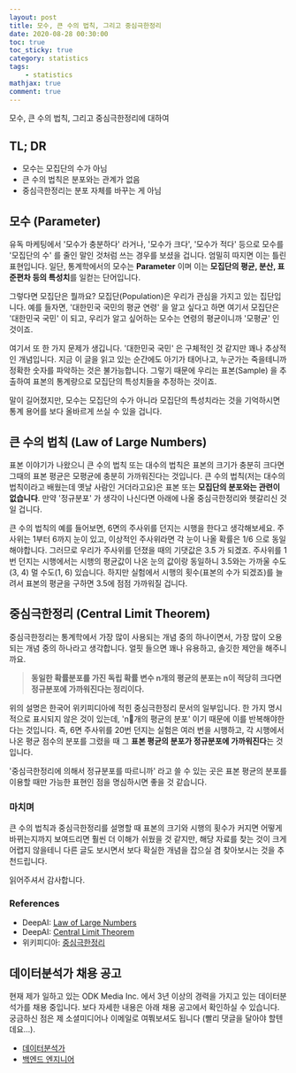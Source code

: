 ```yaml
---
layout: post
title: 모수, 큰 수의 법칙, 그리고 중심극한정리
date: 2020-08-28 00:30:00
toc: true
toc_sticky: true
category: statistics
tags:
    - statistics
mathjax: true
comment: true
---
```


모수, 큰 수의 법칙, 그리고 중심극한정리에 대하여

## TL; DR

* 모수는 모집단의 수가 아님
* 큰 수의 법칙은 분포와는 관계가 없음
* 중심극한정리는 분포 자체를 바꾸는 게 아님

## 모수 (Parameter)

유독 마케팅에서 '모수가 충분하다' 라거나, '모수가 크다', '모수가 적다' 등으로 모수를 '모집단의 수' 를 줄인 말인 것처럼 쓰는 경우를 보셨을 겁니다. 엄밀히 따지면 이는 틀린 표현입니다. 일단, 통계학에서의 모수는 **Parameter** 이며 이는 **모집단의 평균, 분산, 표준편차 등의 특성치**를 일컫는 단어입니다.

그렇다면 모집단은 뭘까요? 모집단(Population)은 우리가 관심을 가지고 있는 집단입니다. 예를 들자면, '대한민국 국민의 평균 연령' 을 알고 싶다고 하면 여기서 모집단은 '대한민국 국민' 이 되고, 우리가 알고 싶어하는 모수는 연령의 평균이니까 '모평균' 인 것이죠.

여기서 또 한 가지 문제가 생깁니다. '대한민국 국민' 은 구체적인 것 같지만 꽤나 추상적인 개념입니다. 지금 이 글을 읽고 있는 순간에도 아기가 태어나고, 누군가는 죽을테니까 정확한 숫자를 파악하는 것은 불가능합니다. 그렇기 때문에 우리는 표본(Sample) 을 추출하여 표본의 통계량으로 모집단의 특성치들을 추정하는 것이죠.

말이 길어졌지만, 모수는 모집단의 수가 아니라 모집단의 특성치라는 것을 기억하시면 통계 용어를 보다 올바르게 쓰실 수 있을 겁니다.

## 큰 수의 법칙 (Law of Large Numbers)

표본 이야기가 나왔으니 큰 수의 법칙 또는 대수의 법칙은 표본의 크기가 충분히 크다면 그때의 표본 평균은 모평균에 충분히 가까워진다는 것입니다. 큰 수의 법칙(저는 대수의 법칙이라고 배웠는데 옛날 사람인 거더라고요)은 표본 또는 **모집단의 분포와는 관련이 없습니다**. 만약 '정규분포' 가 생각이 나신다면 아래에 나올 중심극한정리와 헷갈리신 것일 겁니다.

큰 수의 법칙의 예를 들어보면, 6면의 주사위를 던지는 시행을 한다고 생각해보세요. 주사위는 1부터 6까지 눈이 있고, 이상적인 주사위라면 각 눈이 나올 확률은 $1/6$ 으로 동일해야합니다. 그러므로 우리가 주사위를 던졌을 때의 기댓값은 3.5 가 되겠죠. 주사위를 1번 던지는 시행에서는 시행의 평균값이 나온 눈의 값이랑 동일하니 3.5와는 가까울 수도(3, 4) 멀 수도(1, 6) 있습니다. 하지만 실험에서 시행의 횟수(표본의 수가 되겠죠)를 늘려서 표본의 평균을 구하면 3.5에 점점 가까워질 겁니다.

## 중심극한정리 (Central Limit Theorem)

중심극한정리는 통계학에서 가장 많이 사용되는 개념 중의 하나이면서, 가장 많이 오용되는 개념 중의 하나라고 생각합니다. 얼핏 들으면 꽤나 유용하고, 솔깃한 제안을 해주니까요.

> **동일한 확률분포를 가진 독립 확률 변수 n개의 평균의 분포는 n이 적당히 크다면 정규분포에 가까워진다는 정리이다.**

위의 설명은 한국어 위키피디아에 적힌 중심극한정리 문서의 일부입니다. 한 가지 명시적으로 표시되지 않은 것이 있는데, 'n개의 평균의 분포' 이기 때문에 이를 반복해야한다는 것입니다. 즉, 6면 주사위를 20번 던지는 실험은 여러 번을 시행하고, 각 시행에서 나온 평균 점수의 분포를 그렸을 때 그 **표본 평균의 분포가 정규분포에 가까워진다**는 것입니다.

'중심극한정리에 의해서 정규분포를 따르니까' 라고 쓸 수 있는 곳은 표본 평균의 분포를 이용할 때만 가능한 표현인 점을 명심하시면 좋을 것 같습니다.

### 마치며

큰 수의 법칙과 중심극한정리를 설명할 때 표본의 크기와 시행의 횟수가 커지면 어떻게 바뀌는지까지 보여드리면 훨씬 더 이해가 쉬웠을 것 같지만, 해당 자료를 찾는 것이 크게 어렵지 않을테니 다른 글도 보시면서 보다 확실한 개념을 잡으실 겸 찾아보시는 것을 추천드립니다.

읽어주셔서 감사합니다.

### References

* DeepAI: [Law of Large Numbers](https://deepai.org/machine-learning-glossary-and-terms/law-of-large-numbers)
* DeepAI: [Central Limit Theorem](https://deepai.org/machine-learning-glossary-and-terms/central-limit-theorem)
* 위키피디아: [중심극한정리](https://ko.wikipedia.org/wiki/중심_극한_정리)

## 데이터분석가 채용 공고

현재 제가 일하고 있는 ODK Media Inc. 에서 3년 이상의 경력을 가지고 있는 데이터분석가를 채용 중입니다. 보다 자세한 내용은 아래 채용 공고에서 확인하실 수 있습니다. 궁금하신 점은 제 소셜미디어나 이메일로 여쭤보셔도 됩니다 (빨리 댓글을 달아야 할텐데요...).

* [데이터분석가](https://boards.greenhouse.io/odkmediainc/jobs/4101047003)
* [백엔드 엔지니어](https://boards.greenhouse.io/odkmediainc/jobs/4003500003)
